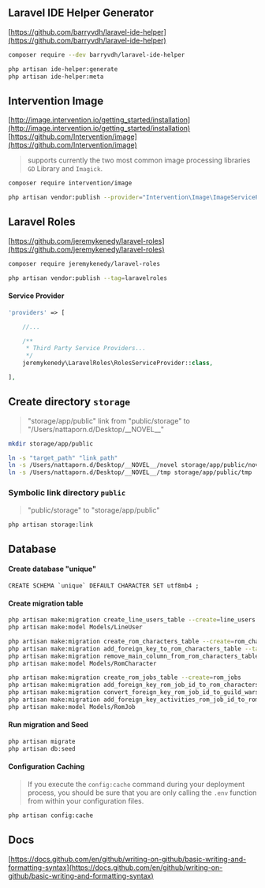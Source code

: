 ## Laravel IDE Helper Generator
[https://github.com/barryvdh/laravel-ide-helper](https://github.com/barryvdh/laravel-ide-helper)
```bash
composer require --dev barryvdh/laravel-ide-helper

php artisan ide-helper:generate
php artisan ide-helper:meta
```

## Intervention Image
[http://image.intervention.io/getting_started/installation](http://image.intervention.io/getting_started/installation)
[https://github.com/Intervention/image](https://github.com/Intervention/image)
> supports currently the two most common image processing libraries `GD` Library and `Imagick`.
```bash
composer require intervention/image

php artisan vendor:publish --provider="Intervention\Image\ImageServiceProviderLaravelRecent"
```

## Laravel Roles
[https://github.com/jeremykenedy/laravel-roles](https://github.com/jeremykenedy/laravel-roles)
```bash
composer require jeremykenedy/laravel-roles

php artisan vendor:publish --tag=laravelroles
```
#### Service Provider
```php
'providers' => [

    //...

    /**
     * Third Party Service Providers...
     */
    jeremykenedy\LaravelRoles\RolesServiceProvider::class,

],
```

## Create directory `storage` 
> "storage/app/public" link from "public/storage" to "/Users/nattaporn.d/Desktop/\_\_NOVEL\_\_"
```bash
mkdir storage/app/public

ln -s "target_path" "link_path"
ln -s /Users/nattaporn.d/Desktop/__NOVEL__/novel storage/app/public/novel
ln -s /Users/nattaporn.d/Desktop/__NOVEL__/tmp storage/app/public/tmp
```

### Symbolic link directory `public`
> "public/storage" to "storage/app/public"
```bash
php artisan storage:link 
```

## Database

#### Create database "unique"
```mysql
CREATE SCHEMA `unique` DEFAULT CHARACTER SET utf8mb4 ;
```

#### Create migration table
```bash
php artisan make:migration create_line_users_table --create=line_users
php artisan make:model Models/LineUser

php artisan make:migration create_rom_characters_table --create=rom_characters
php artisan make:migration add_foreign_key_to_rom_characters_table --table=rom_characters
php artisan make:migration remove_main_column_from_rom_characters_table --table=rom_characters
php artisan make:model Models/RomCharacter

php artisan make:migration create_rom_jobs_table --create=rom_jobs
php artisan make:migration add_foreign_key_rom_job_id_to_rom_characters_table --table=rom_characters
php artisan make:migration convert_foreign_key_rom_job_id_to_guild_wars_rom_job_id_on_rom_characters_table --table=rom_characters
php artisan make:migration add_foreign_key_activities_rom_job_id_to_rom_characters_table --table=rom_characters
php artisan make:model Models/RomJob
```

#### Run migration and Seed
```bash
php artisan migrate
php artisan db:seed
```

#### Configuration Caching
> If you execute the `config:cache` command during your deployment process, you should be sure that you are only calling the `.env` function from within your configuration files.
```bash
php artisan config:cache
```

## Docs
[https://docs.github.com/en/github/writing-on-github/basic-writing-and-formatting-syntax](https://docs.github.com/en/github/writing-on-github/basic-writing-and-formatting-syntax)